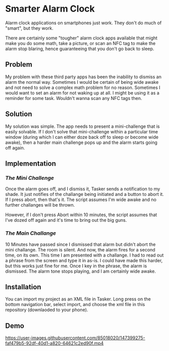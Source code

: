 # Smarter Alarm Clock

Alarm clock applications on smartphones just work. They don't do much of "smart", but they work. 

There are certainly some "tougher" alarm clock apps available that might make you do some math, take a picture, or scan an NFC tag to make the alarm stop blaring, hence guaranteeing that you don't go back to sleep. 

## **Problem**

My problem with these third party apps has been the inability to dismiss an alarm the normal way. Sometimes I would be certain of being wide awake and not need to solve a complex math problem for no reason. Sometimes I would want to set an alarm for not waking up at all. I might be using it as a reminder for some task. Wouldn't wanna scan any NFC tags then. 

## **Solution**

My solution was simple. The app needs to present a mini-challenge that is easily solvable. If I don't solve that mini-challenge within a particular time window (during which I can either doze back off to sleep or become wide awake), then a harder main challenge pops up and the alarm starts going off again. 

## **Implementation**

### _The Mini Challenge_
Once the alarm goes off, and I dismiss it, Tasker sends a notification to my shade. It just notifies of the challange being initiated and a button to abort it. If I press abort, then that's it. The script assumes I'm wide awake and no further challanges will be thrown. 

However, if I don't press Abort within 10 minutes, the script assumes that I've dozed off again and it's time to bring out the big guns.

### _The Main Challange_
10 Minutes have passed since I dismissed that alarm but didn't abort the mini challange. The room is silent. And now, the alarm fires for a second time, on its own. This time I am presented with a challange. I had to read out a phrase from the screen and type it in as-is. I could have made this harder, but this works just fine for me. Once I key in the phrase, the alarm is dismissed. The alarm tone stops playing, and I am certainly wide awake.

## **Installation**

You can import my project as an XML file in Tasker. Long press on the bottom navigation bar, select import, and choose the xml file in this repository (downlaoded to your phone). 

## **Demo**



https://user-images.githubusercontent.com/85018020/147399275-faf479b5-92df-40d1-a820-64621c2ed90f.mp4

